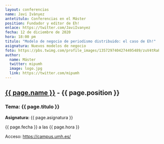 ```yaml
---
layout: conferencias
name: Javi Ivànyez
antetitulo: Conferencias en el Máster
position: Fundador y editor de Eh!
enlace: https://twitter.com/JaviIvanyez
fecha: 12 de diciembre de 2020
hora: 18:00 pm
titulo: "Modelo de negocio de periodismo distribuido: el caso de Eh!"
asignatura: Nuevos modelos de negocio
foto: https://pbs.twimg.com/profile_images/1357297404274495489/zuV4tRaP_400x400.jpg
author:
  name: Máster
  twitter: mipumh
  image: logo.jpg
  link: https://twitter.com/mipumh
---
```


<h2><a href="{{ page.enlace }}">{{ page.name }}</a> - {{ page.position }}</h2>
<h3>Tema: {{ page.titulo }}</h3>
<p><strong>Asignatura:</strong> {{ page.asignatura }}</p>
<p>{{ page.fecha }} a las {{ page.hora }}</p>
<p>Acceso: <a href="https://campus.umh.es/">https://campus.umh.es/</a>
<img src="{{ page.foto }}" alt="" class="img-fluid img-rounded">
